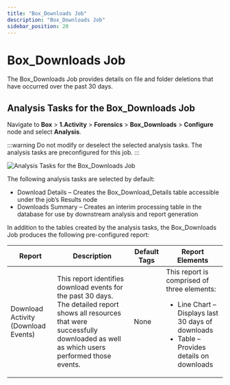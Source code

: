```yaml
---
title: "Box_Downloads Job"
description: "Box_Downloads Job"
sidebar_position: 20
---
```


# Box_Downloads Job

The Box_Downloads Job provides details on file and folder deletions that have occurred over the past
30 days.

## Analysis Tasks for the Box_Downloads Job

Navigate to **Box** > **1.Activity** > **Forensics** > **Box_Downloads** > **Configure** node and
select **Analysis**.

:::warning
Do not modify or deselect the selected analysis tasks. The analysis tasks are
preconfigured for this job.
:::


![Analysis Tasks for the Box_Downloads Job](/img/product_docs/accessanalyzer/11.6/solutions/box/activity/forensics/downloadsanalysis.webp)

The following analysis tasks are selected by default:

- Download Details – Creates the Box_Download_Details table accessible under the job’s Results node
- Downloads Summary – Creates an interim processing table in the database for use by downstream
  analysis and report generation

In addition to the tables created by the analysis tasks, the Box_Downloads Job produces the
following pre-configured report:

| Report                              | Description                                                                                                                                                                           | Default Tags | Report Elements                                                                                                                                             |
| ----------------------------------- | ------------------------------------------------------------------------------------------------------------------------------------------------------------------------------------- | ------------ | ----------------------------------------------------------------------------------------------------------------------------------------------------------- |
| Download Activity (Download Events) | This report identifies download events for the past 30 days. The detailed report shows all resources that were successfully downloaded as well as which users performed those events. | None         | This report is comprised of three elements: <ul><li>Line Chart – Displays last 30 days of downloads</li><li>Table – Provides details on downloads</li></ul> |

